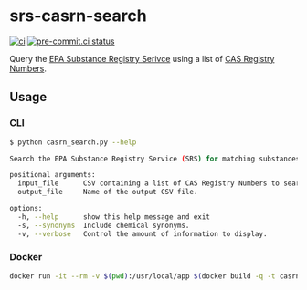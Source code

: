 # srs-casrn-search

[![ci](https://github.com/geocoug/srs-casrn-search/workflows/ci/badge.svg)](https://github.com/geocoug/srs-casrn-search/actions/workflows/ci.yml)
[![pre-commit.ci status](https://results.pre-commit.ci/badge/github/geocoug/srs-casrn-search/main.svg)](https://results.pre-commit.ci/latest/github/geocoug/srs-casrn-search/main)

Query the [EPA Substance Registry Serivce](https://cdxnodengn.epa.gov/cdx-srs-rest/) using a list of [CAS Registry Numbers](https://en.wikipedia.org/wiki/CAS_Registry_Number).

## Usage

### CLI

```sh
$ python casrn_search.py --help

Search the EPA Substance Registry Service (SRS) for matching substances based on CAS RN.

positional arguments:
  input_file      CSV containing a list of CAS Registry Numbers to search. CAS Registry Numbers must be in the first column.
  output_file     Name of the output CSV file.

options:
  -h, --help      show this help message and exit
  -s, --synonyms  Include chemical synonyms.
  -v, --verbose   Control the amount of information to display.
```

### Docker

```sh
docker run -it --rm -v $(pwd):/usr/local/app $(docker build -q -t casrn_search .) python casrn_search.py -v chemicals.csv srs_chemicals.csv
```
